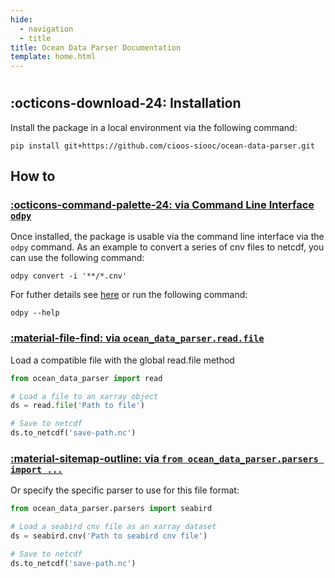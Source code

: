 ```yaml
---
hide:
  - navigation
  - title
title: Ocean Data Parser Documentation
template: home.html
---
```


#

## :octicons-download-24: Installation

Install the package in a local environment via the following command:

```console
pip install git+https://github.com/cioos-siooc/ocean-data-parser.git
```

## How to 

### [:octicons-command-palette-24: via Command Line Interface `odpy`](user_guide/cli.md)

Once installed, the package is usable via the command line interface 
via the `odpy` command. As an example to convert a series of cnv files to netcdf, 
you can use the following command:

```console
odpy convert -i '**/*.cnv'
```

For futher details see [here](user_guide/cli.md) or run the following command:

```console
odpy --help 
```

### [:material-file-find: via `ocean_data_parser.read.file`](user_guide/read.md)

Load a compatible file with the global read.file method

```py title="from ocean_data_parser import read"
from ocean_data_parser import read

# Load a file to an xarray object
ds = read.file('Path to file')

# Save to netcdf
ds.to_netcdf('save-path.nc')
```

### [:material-sitemap-outline: via `from ocean_data_parser.parsers import ...`](user_guide/parsers/index.md)

Or specify the specific parser to use for this file format:

```py title="from ocean_data_parser.parsers import ..."
from ocean_data_parser.parsers import seabird

# Load a seabird cnv file as an xarray dataset
ds = seabird.cnv('Path to seabird cnv file')

# Save to netcdf
ds.to_netcdf('save-path.nc')
```
